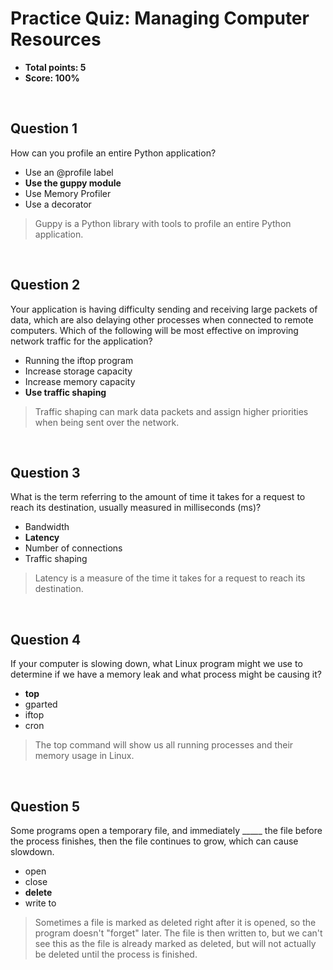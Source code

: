 # Practice Quiz: Managing Computer Resources
* **Total points: 5**
* **Score: 100%**

<br>

## Question 1

How can you profile an entire Python application?

* Use an @profile label
* **Use the guppy module**
* Use Memory Profiler
* Use a decorator

> Guppy is a Python library with tools to profile an entire Python application.

<br>

## Question 2

Your application is having difficulty sending and receiving large packets of data, which are also delaying other processes when connected to remote computers. Which of the following will be most effective on improving network traffic for the application?

* Running the iftop program
* Increase storage capacity
* Increase memory capacity
* **Use traffic shaping**

> Traffic shaping can mark data packets and assign higher priorities when being sent over the network.

<br>

## Question 3

What is the term referring to the amount of time it takes for a request to reach its destination, usually measured in milliseconds (ms)?

* Bandwidth
* **Latency**
* Number of connections
* Traffic shaping

> Latency is a measure of the time it takes for a request to reach its destination.

<br>

## Question 4

If your computer is slowing down, what Linux program might we use to determine if we have a memory leak and what process might be causing it?

* **top**
* gparted
* iftop
* cron

> The top command will show us all running processes and their memory usage in Linux.

<br>

## Question 5

Some programs open a temporary file, and immediately _____ the file before the process finishes, then the file continues to grow, which can cause slowdown.

* open
* close
* **delete**
* write to

> Sometimes a file is marked as deleted right after it is opened, so the program doesn't "forget" later. The file is then written to, but we can't see this as the file is already marked as deleted, but will not actually be deleted until the process is finished.